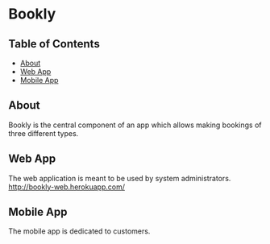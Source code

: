 # Bookly

## Table of Contents

- [About](#about)
- [Web App](#web_app)
- [Mobile App](#mobile_app)

## About <a name = "about"></a>

Bookly is the central component of an app which allows making bookings of three different types.

## Web App <a name = "web_app"></a>

The web application is meant to be used by system administrators.<br/>
http://bookly-web.herokuapp.com/

## Mobile App <a name = "mobile_app"></a>

The mobile app is dedicated to customers.
